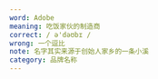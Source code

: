 ```yaml
---
word: Adobe
meaning: 吃饭家伙的制造商
correct: / ə'dəʊbɪ /
wrong: 一个逗比
note: 名字其实来源于创始人家乡的一条小溪
category: 品牌名称
---
```


